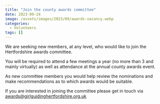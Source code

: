 ```yaml
---
title: "Join the county awards committee"
date: 2023-09-24
image: /assets/images/2023/09/awards-vacancy.webp
categories:
  - Volunteers
tags: []
---
```

We are seeking new members, at any level, who would like to join the Hertfordshire awards committee.

You will be required to attend a few meetings a year (no more than 3 and mainly virtually) as well as attendance at the annual county awards event.

As new committee members you would help review the nominations and make recommendations as to which awards would be suitable.

If you are interested in joining the committee please get in touch via <awards@girlguidinghertfordshire.org.uk>
